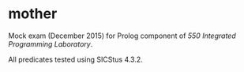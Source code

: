 # mother

Mock exam (December 2015) for Prolog component of _550 Integrated Programming Laboratory_.

All predicates tested using SICStus 4.3.2.
